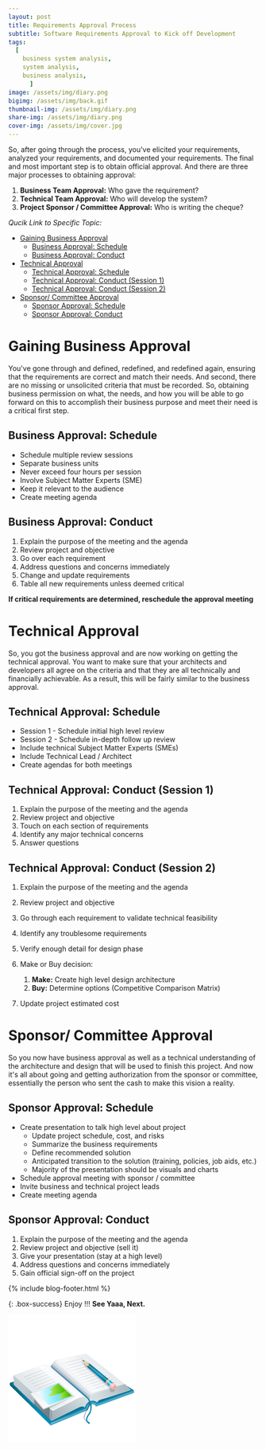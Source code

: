 ```yaml
---
layout: post
title: Requirements Approval Process
subtitle: Software Requirements Approval to Kick off Development
tags:
  [
    business system analysis,
    system analysis,
    business analysis,
      ]
image: /assets/img/diary.png
bigimg: /assets/img/back.gif
thumbnail-img: /assets/img/diary.png
share-img: /assets/img/diary.png
cover-img: /assets/img/cover.jpg
---
```


So, after going through the process, you've elicited your requirements, analyzed your requirements, and documented your requirements. The final and most important step is to obtain official approval. And there are three major processes to obtaining approval:

1. **Business Team Approval:** Who gave the requirement? 
2. **Technical Team Approval:** Who will develop the system? 
3. **Project Sponsor / Committee Approval:** Who is writing the cheque?

_Qucik Link to Specific Topic:_

- [Gaining Business Approval](#gaining-business-approval)
  - [Business Approval: Schedule](#business-approval-schedule)
  - [Business Approval: Conduct](#business-approval-conduct)
- [Technical Approval](#technical-approval)
  - [Technical Approval: Schedule](#technical-approval-schedule)
  - [Technical Approval: Conduct (Session 1)](#technical-approval-conduct-session-1)
  - [Technical Approval: Conduct (Session 2)](#technical-approval-conduct-session-2)
- [Sponsor/ Committee Approval](#sponsor-committee-approval)
  - [Sponsor Approval: Schedule](#sponsor-approval-schedule)
  - [Sponsor Approval: Conduct](#sponsor-approval-conduct)

# Gaining Business Approval

You've gone through and defined, redefined, and redefined again, ensuring that the requirements are correct and match their needs. And second, there are no missing or unsolicited criteria that must be recorded. So, obtaining business permission on what, the needs, and how you will be able to go forward on this to accomplish their business purpose and meet their need is a critical first step.

## Business Approval: Schedule
- Schedule multiple review sessions
- Separate business units
- Never exceed four hours per session
- Involve Subject Matter Experts (SME)
- Keep it relevant to the audience
- Create meeting agenda

## Business Approval: Conduct
 1. Explain the purpose of the meeting and the agenda 
 2. Review project and objective
 3. Go over each requirement 
 4. Address questions and concerns immediately 
 5. Change and update requirements 
 6. Table all new requirements unless deemed critical

**If critical requirements are determined, reschedule the approval meeting**

# Technical Approval

So, you got the business approval and are now working on getting the technical approval. You want to make sure that your architects and developers all agree on the criteria and that they are all technically and financially achievable. As a result, this will be fairly similar to the business approval.

## Technical Approval: Schedule
- Session 1 - Schedule initial high level review
- Session 2 - Schedule in-depth follow up review
- Include technical Subject Matter Experts (SMEs)
- Include Technical Lead / Architect
- Create agendas for both meetings

## Technical Approval: Conduct (Session 1) 
1. Explain the purpose of the meeting and the agenda 
2. Review project and objective
3. Touch on each section of requirements
4. Identify any major technical concerns
5.  Answer questions

## Technical Approval: Conduct (Session 2) 
1. Explain the purpose of the meeting and the agenda
2. Review project and objective 
3. Go through each requirement to validate technical feasibility
4. Identify any troublesome requirements 
5. Verify enough detail for design phase 
6. Make or Buy decision:
   1. **Make:** Create high level design architecture
   2. **Buy:** Determine options (Competitive Comparison Matrix)

 1. Update project estimated cost

# Sponsor/ Committee Approval

So you now have business approval as well as a technical understanding of the architecture and design that will be used to finish this project. And now it's all about going and getting authorization from the sponsor or committee, essentially the person who sent the cash to make this vision a reality.

## Sponsor Approval: Schedule
-  Create presentation to talk high level about project
    - Update project schedule, cost, and risks
    - Summarize the business requirements
    - Define recommended solution
    - Anticipated transition to the solution (training, policies, job aids, etc.)
    - Majority of the presentation should be visuals and charts
-  Schedule approval meeting with sponsor / committee
-  Invite business and technical project leads
-  Create meeting agenda
## Sponsor Approval: Conduct 
1. Explain the purpose of the meeting and the agenda 
2. Review project and objective (sell it)
3. Give your presentation (stay at a high level)
4. Address questions and concerns immediately 
5. Gain official sign-off on the project

{% include blog-footer.html %}

{: .box-success}
Enjoy !!!
**See Yaaa, Next.**

![Diary](/assets/img/diary.png "Diary")
